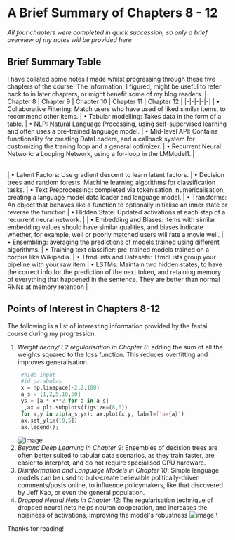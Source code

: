 # A Brief Summary of Chapters 8 - 12
*All four chapters were completed in quick succession, so only a brief overview of my notes will be provided here*
## Brief Summary Table
I have collated some notes I made whilst progressing through these five chapters of the course. The information, I figured, might be useful to refer back to in later chapters, or might benefit some of my blog readers.
| Chapter 8 | Chapter 9 | Chapter 10 | Chapter 11 |  Chapter 12 |
|-|-|-|-|-|
| • Collaborative Filtering: Match users who have used of liked similar items, to recommend other items. | • Tabular modelling: Takes data in the form of a table.  | • NLP: Natural Language Processing, using self-supervised learning and often uses a pre-trained language model.  | • Mid-level API: Contains functionality for creating DataLoaders, and a callback system for customizing the traning loop and a general optimizer. | • Recurrent Neural Network: a Looping Network, using a for-loop in the LMModel1. |


\
| • Latent Factors: Use gradient descent to learn latent factors. | • Decision trees and random forests: Machine learning algorithms for classification tasks. | • Text Preprocessing: completed via tokenisation, numericalisation, creating a language model data loader and language model. | • Transforms: An object that behaves like a function to optionally initialise an inner state or reverse the function | • Hidden State: Updated activations at each step of a recurrent neural network.  |
| • Embedding and Biases: items with similar embedding values should have similar qualities, and biases indicate whether, for example, well or poorly matched users will rate a movie well.  | • Ensembling: averaging the predictions of models trained using different algorithms. | • Training text classifier: pre-trained models trained on a corpus like Wikipedia. | • TfmdLists and Datasets: TfmdLists group your pipeline with your raw item | • LSTMs: Maintain two hidden states, to have the correct info for the prediction of the next token, and retaining memory of everything that happened in the sentence. They are better than normal RNNs at memory retention |


## Points of Interest in Chapters 8-12
The following is a list of interesting information provided by the fastai course during my progression:
1. *Weight decay/ L2 regularisation in Chapter 8*:  adding the sum of all the weights squared to the loss function. This reduces overfitting and improves generalisation.
   ```python
    #hide_input
    #id parabolas
    x = np.linspace(-2,2,100)
    a_s = [1,2,5,10,50] 
    ys = [a * x**2 for a in a_s]
    _,ax = plt.subplots(figsize=(8,6))
    for a,y in zip(a_s,ys): ax.plot(x,y, label=f'a={a}')
    ax.set_ylim([0,5])
    ax.legend();
   ```
   ![image](https://github.com/bree-hoff/bree-hoff.github.io/assets/111101248/46b7031f-3b6d-40da-9093-1a34822b7dbc) 
2. *Beyond Deep Learning in Chapter 9*: Ensembles of decision trees are often better suited to tabular data scenarios, as they train faster, are easier to interpret, and do not require specialised GPU hardware.
3. *Disinformation and Language Models in Chapter 10*: Simple language models can be used to bulk-create believable politically-driven comments/posts online, to influence policymakers, like that discovered by Jeff Kao, or even the general population.
4. *Dropped Neural Nets in Chapter 12*: The regularisation technique of dropped neural nets helps neuron cooperation, and increases the noisiness of activations, improving the model's robustness
    ![image](https://github.com/bree-hoff/bree-hoff.github.io/assets/111101248/1be5e348-b010-4dc8-b73e-103d796feb15) \

Thanks for reading!
